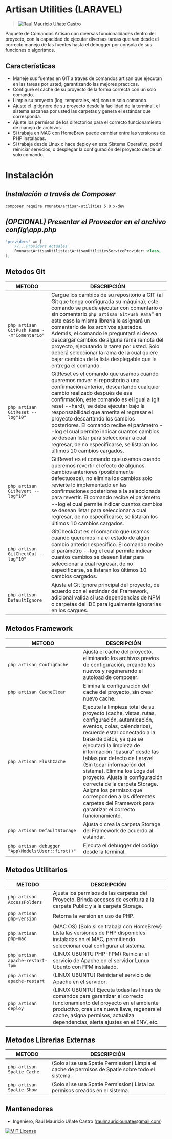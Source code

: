 # Artisan Utilities (LARAVEL)
> [![Raul Mauricio Uñate Castro](https://storage.googleapis.com/lola-web/storage_apls/RecursosCompartidos/LogoGithubLibrerias.png)](#)

Paquete de Comandos Artisan con diversas funcionalidades dentro del proyecto, con la capacidad de ejecutar diversas tareas que van desde el correcto manejo de las fuentes hasta el debugger por consola de sus funciones o algoritmos.

## Características
-   Maneje sus fuentes en GIT a través de comandos artisan que ejecutan en las tareas por usted, garantizando las mejores practicas.
-   Configure el cache de su proyecto de la forma correcta con un solo comando.
-   Limpie su proyecto (log, temporales, etc) con un solo comando.
-   Ajuste el .gitignore de su proyecto desde la facilidad de la terminal, el sistema escanea por usted las carpetas y genera el estándar que corresponda.
-   Ajuste los permisos de los directorios para el correcto funcionamiento de manejo de archivos.
-   Si trabaja en MAC con HomeBrew puede cambiar entre las versiones de PHP instaladas.
-   Si trabaja desde Linux o hace deploy en este Sistema Operativo, podrá reiniciar servicios, o desplegar la configuración del proyecto desde un solo comando.

# Instalación
## _Instalación a través de Composer_

```console
composer require rmunate/artisan-utilities 5.0.x-dev
```

## _(OPCIONAL) Presentar el Proveedor en el archivo config\app.php_

```php
'providers' => [
	//...Providers Actuales
	Rmunate\ArtisanUtilities\ArtisanUtilitiesServiceProvider::class,
],
```

## Metodos Git

| METODO | DESCRIPCIÓN |
| ------ | ------ |
| `php artisan GitPush Rama --m"Comentario"` | Cargue los cambios de su repositorio a GIT (al Git que tenga configurada su máquina), este comando se puede ejecutar con comentario o sin comentario `php artisan GitPush Rama”` en este caso la misma librería le asignará un comentario de los archivos ajustados.  Además, el comando le preguntará si desea descargar cambios de alguna rama remota del proyecto, ejecutando la tarea por usted. Solo deberá seleccionar la rama de la cual quiere bajar cambios de la lista desplegable que le entrega el comando. |
| `php artisan GitReset --log"10"` | GitReset es el comando que usamos cuando queremos mover el repositorio a una confirmación anterior, descartando cualquier cambio realizado después de esa confirmación, este comando es el igual a (git reset --hard), se debe ejecutar bajo la responsabilidad que amerita el regresar el proyecto descartando los cambios posteriores. El comando recibe el parámetro --log el cual permite indicar cuantos cambios se desean listar para seleccionar a cual regresar, de no especificarse, se listaran los últimos 10 cambios cargados. |
| `php artisan GitRevert --log"10"` | GitRevert es el comando que usamos cuando queremos revertir el efecto de algunos cambios anteriores (posiblemente defectuosos), no elimina los cambios solo revierte lo implementado en las confirmaciones posteriores a la seleccionada para revertir. El comando recibe el parámetro --log el cual permite indicar cuantos cambios se desean listar para seleccionar a cual regresar, de no especificarse, se listaran los últimos 10 cambios cargados. |
| `php artisan GitCheckOut --log"10"` | GitCheckOut es el comando que usamos cuando queremos ir a el estado de algún cambio anterior especifico. El comando recibe el parámetro --log el cual permite indicar cuantos cambios se desean listar para seleccionar a cual regresar, de no especificarse, se listaran los últimos 10 cambios cargados. |
| `php artisan DefaultIgnore` | Ajusta el Git Ignore principal del proyecto, de acuerdo con el estándar del Framework, adicional valida si usa dependencias de NPM o carpetas del IDE para igualmente ignorarlas en los cargues. |

## Metodos Framework

| METODO | DESCRIPCIÓN |
| ------ | ------ |
| `php artisan ConfigCache` | Ajusta el cache del proyecto, eliminando los archivos previos de configuración, creando los nuevos y regenerando el autoload de composer. |
| `php artisan CacheClear` | Elimina la configuración del cache del proyecto, sin crear nuevo cache. |
| `php artisan FlushCache` | Ejecute la limpieza total de su proyecto (cache, vistas, rutas, configuración, autenticación, eventos, colas, calendarios), recuerde estar conectado a la base de datos, ya que se ejecutará la limpieza de información “basura” desde las tablas por defecto de Laravel (Sin tocar información del sistema). Elimina los Logs del proyecto. Ajusta la configuración correcta de la carpeta Storage. Asigna los permisos que corresponden a las diferentes carpetas del Framework para garantizar el correcto funcionamiento. |
| `php artisan DefaultStorage` | Ajusta o crea la carpeta Storage del Framework de acuerdo al estándar. |
| `php artisan debugger "App\Models\User::first()"` | Ejecuta el debugger del codigo desde la terminal. |

## Metodos Utilitarios

| METODO | DESCRIPCIÓN |
| ------ | ------ |
| `php artisan AccessFolders` | Ajusta los permisos de las carpetas del Proyecto. Brinda accesos de escritura a la carpeta Public y a la carpeta Storage. |
| `php artisan php-version` | Retorna la versión en uso de PHP. |
| `php artisan php-mac` | (MAC OS) (Solo si se trabaja con HomeBrew) Lista las versiones de PHP disponibles instaladas en el MAC, permitiendo seleccionar cual configurar al sistema. |
| `php artisan apache-restart-fpm` | (LINUX UBUNTU PHP-FPM) Reiniciar el servicio de Apache en el servidor Lunux Ubunto con FPM instalado. |
| `php artisan apache-restart` | (LINUX UBUNTU) Reiniciar el servicio de Apache en el servidor. |
| `php artisan deploy` | (LINUX UBUNTU) Ejecuta todas las líneas de comandos para garantizar el correcto funcionamiento del proyecto en el ambiente productivo, crea una nueva llave, regenera el cache, asigna permisos, actualiza dependencias, alerta ajustes en el ENV, etc. |

## Metodos Librerias Externas

| METODO | DESCRIPCIÓN |
| ------ | ------ |
| `php artisan Spatie Cache` | (Solo si se usa Spatie Permission) Limpia el cache de permisos de Spatie sobre todo el sistema. |
| `php artisan Spatie Show` | (Solo si se usa Spatie Permission) Lista los permisos creados en el sistema. |


## Mantenedores
- Ingeniero, Raúl Mauricio Uñate Castro (raulmauriciounate@gmail.com)

[![MIT License](https://img.shields.io/badge/License-MIT-green.svg)](https://choosealicense.com/licenses/mit/)